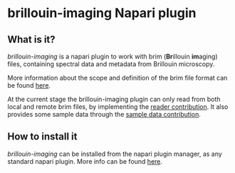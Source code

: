 # brillouin-imaging Napari plugin 

## What is it?

*brillouin-imaging* is a napari plugin to work with brim (**Br**illouin **im**aging) files, containing spectral data and metadata from Brillouin microscopy.

More information about the scope and definition of the brim file format can be found [here](https://github.com/prevedel-lab/Brillouin-standard-file).

At the current stage the brillouin-imaging plugin can only read from both local and remote brim files, by implementing the [reader contribution](https://napari.org/stable/plugins/building_a_plugin/guides.html#readers). It also provides some sample data through the [sample data contribution](https://napari.org/stable/plugins/building_a_plugin/guides.html#sample-data).

## How to install it

*brillouin-imaging* can be installed from the napari plugin manager, as any standard napari plugin. More info can be found [here](https://napari.org/stable/plugins/start_using_plugins/finding_and_installing_plugins.html).